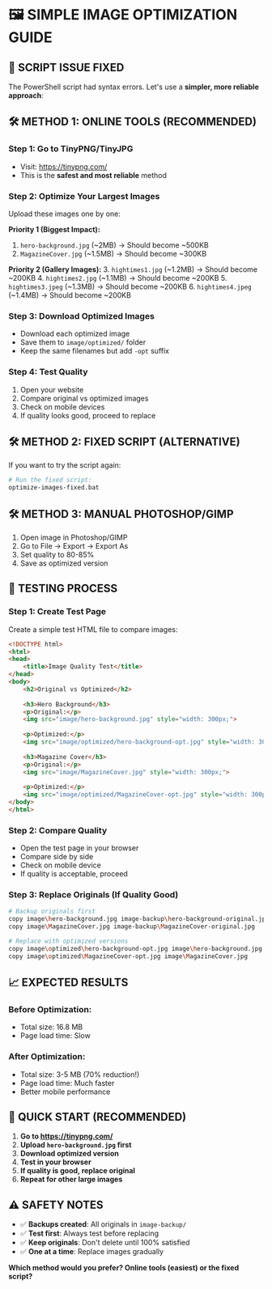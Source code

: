 # 🖼️ SIMPLE IMAGE OPTIMIZATION GUIDE

## 🚨 **SCRIPT ISSUE FIXED**

The PowerShell script had syntax errors. Let's use a **simpler, more reliable approach**:

## 🛠️ **METHOD 1: ONLINE TOOLS (RECOMMENDED)**

### **Step 1: Go to TinyPNG/TinyJPG**
- Visit: https://tinypng.com/
- This is the **safest and most reliable** method

### **Step 2: Optimize Your Largest Images**
Upload these images one by one:

**Priority 1 (Biggest Impact):**
1. `hero-background.jpg` (~2MB) → Should become ~500KB
2. `MagazineCover.jpg` (~1.5MB) → Should become ~300KB

**Priority 2 (Gallery Images):**
3. `hightimes1.jpg` (~1.2MB) → Should become ~200KB
4. `hightimes2.jpg` (~1.1MB) → Should become ~200KB
5. `hightimes3.jpeg` (~1.3MB) → Should become ~200KB
6. `hightimes4.jpeg` (~1.4MB) → Should become ~200KB

### **Step 3: Download Optimized Images**
- Download each optimized image
- Save them to `image/optimized/` folder
- Keep the same filenames but add `-opt` suffix

### **Step 4: Test Quality**
1. Open your website
2. Compare original vs optimized images
3. Check on mobile devices
4. If quality looks good, proceed to replace

## 🛠️ **METHOD 2: FIXED SCRIPT (ALTERNATIVE)**

If you want to try the script again:
```bash
# Run the fixed script:
optimize-images-fixed.bat
```

## 🛠️ **METHOD 3: MANUAL PHOTOSHOP/GIMP**

1. Open image in Photoshop/GIMP
2. Go to File → Export → Export As
3. Set quality to 80-85%
4. Save as optimized version

## 🧪 **TESTING PROCESS**

### **Step 1: Create Test Page**
Create a simple test HTML file to compare images:

```html
<!DOCTYPE html>
<html>
<head>
    <title>Image Quality Test</title>
</head>
<body>
    <h2>Original vs Optimized</h2>
    
    <h3>Hero Background</h3>
    <p>Original:</p>
    <img src="image/hero-background.jpg" style="width: 300px;">
    
    <p>Optimized:</p>
    <img src="image/optimized/hero-background-opt.jpg" style="width: 300px;">
    
    <h3>Magazine Cover</h3>
    <p>Original:</p>
    <img src="image/MagazineCover.jpg" style="width: 300px;">
    
    <p>Optimized:</p>
    <img src="image/optimized/MagazineCover-opt.jpg" style="width: 300px;">
</body>
</html>
```

### **Step 2: Compare Quality**
- Open the test page in your browser
- Compare side by side
- Check on mobile device
- If quality is acceptable, proceed

### **Step 3: Replace Originals (If Quality Good)**
```bash
# Backup originals first
copy image\hero-background.jpg image-backup\hero-background-original.jpg
copy image\MagazineCover.jpg image-backup\MagazineCover-original.jpg

# Replace with optimized versions
copy image\optimized\hero-background-opt.jpg image\hero-background.jpg
copy image\optimized\MagazineCover-opt.jpg image\MagazineCover.jpg
```

## 📈 **EXPECTED RESULTS**

### **Before Optimization:**
- Total size: 16.8 MB
- Page load time: Slow

### **After Optimization:**
- Total size: 3-5 MB (70% reduction!)
- Page load time: Much faster
- Better mobile performance

## 🚀 **QUICK START (RECOMMENDED)**

1. **Go to https://tinypng.com/**
2. **Upload `hero-background.jpg` first**
3. **Download optimized version**
4. **Test in your browser**
5. **If quality is good, replace original**
6. **Repeat for other large images**

## ⚠️ **SAFETY NOTES**

- ✅ **Backups created**: All originals in `image-backup/`
- ✅ **Test first**: Always test before replacing
- ✅ **Keep originals**: Don't delete until 100% satisfied
- ✅ **One at a time**: Replace images gradually

**Which method would you prefer? Online tools (easiest) or the fixed script?**
